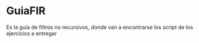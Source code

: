 # GuiaFIR
Es la guia de filtros no recursivos, donde van a encontrarse los script de los ejercicios a entregar
